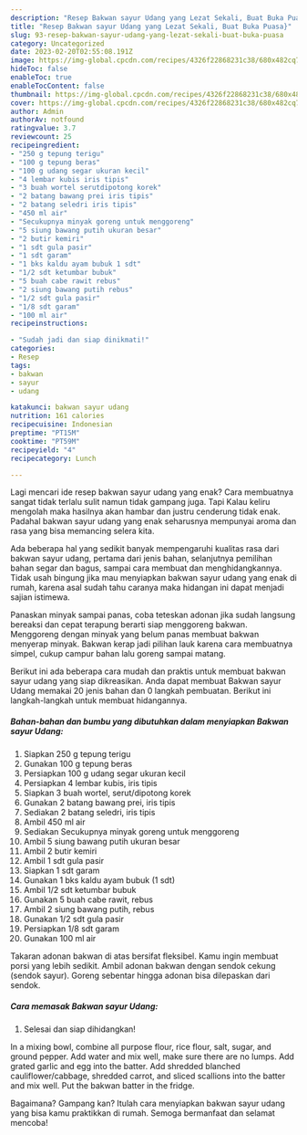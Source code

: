 ```yaml
---
description: "Resep Bakwan sayur Udang yang Lezat Sekali, Buat Buka Puasa}"
title: "Resep Bakwan sayur Udang yang Lezat Sekali, Buat Buka Puasa}"
slug: 93-resep-bakwan-sayur-udang-yang-lezat-sekali-buat-buka-puasa
category: Uncategorized
date: 2023-02-20T02:55:08.191Z
image: https://img-global.cpcdn.com/recipes/4326f22868231c38/680x482cq70/bakwan-sayur-udang-foto-resep-utama.jpg
hideToc: false
enableToc: true
enableTocContent: false
thumbnail: https://img-global.cpcdn.com/recipes/4326f22868231c38/680x482cq70/bakwan-sayur-udang-foto-resep-utama.jpg
cover: https://img-global.cpcdn.com/recipes/4326f22868231c38/680x482cq70/bakwan-sayur-udang-foto-resep-utama.jpg
author: Admin
authorAv: notfound
ratingvalue: 3.7
reviewcount: 25
recipeingredient:
- "250 g tepung terigu"
- "100 g tepung beras"
- "100 g udang segar ukuran kecil"
- "4 lembar kubis iris tipis"
- "3 buah wortel serutdipotong korek"
- "2 batang bawang prei iris tipis"
- "2 batang seledri iris tipis"
- "450 ml air"
- "Secukupnya minyak goreng untuk menggoreng"
- "5 siung bawang putih ukuran besar"
- "2 butir kemiri"
- "1 sdt gula pasir"
- "1 sdt garam"
- "1 bks kaldu ayam bubuk 1 sdt"
- "1/2 sdt ketumbar bubuk"
- "5 buah cabe rawit rebus"
- "2 siung bawang putih rebus"
- "1/2 sdt gula pasir"
- "1/8 sdt garam"
- "100 ml air"
recipeinstructions:

- "Sudah jadi dan siap dinikmati!"
categories:
- Resep
tags:
- bakwan
- sayur
- udang

katakunci: bakwan sayur udang 
nutrition: 161 calories
recipecuisine: Indonesian
preptime: "PT15M"
cooktime: "PT59M"
recipeyield: "4"
recipecategory: Lunch

---
```



Lagi mencari ide resep bakwan sayur udang yang enak? Cara membuatnya sangat tidak terlalu sulit namun tidak gampang juga. Tapi Kalau keliru mengolah maka hasilnya akan hambar dan justru cenderung tidak enak. Padahal bakwan sayur udang yang enak seharusnya mempunyai aroma dan rasa yang bisa memancing selera kita.


Ada beberapa hal yang sedikit banyak mempengaruhi kualitas rasa dari bakwan sayur udang, pertama dari jenis bahan, selanjutnya pemilihan bahan segar dan bagus, sampai cara membuat dan menghidangkannya. Tidak usah bingung jika mau menyiapkan bakwan sayur udang yang enak di rumah, karena asal sudah tahu caranya maka hidangan ini dapat menjadi sajian istimewa.

Panaskan minyak sampai panas, coba teteskan adonan jika sudah langsung bereaksi dan cepat terapung berarti siap menggoreng bakwan. Menggoreng dengan minyak yang belum panas membuat bakwan menyerap minyak. Bakwan kerap jadi pilihan lauk karena cara membuatnya simpel, cukup campur bahan lalu goreng sampai matang.


Berikut ini ada beberapa cara mudah dan praktis untuk membuat bakwan sayur udang yang siap dikreasikan. Anda dapat membuat Bakwan sayur Udang memakai 20 jenis bahan dan 0 langkah pembuatan. Berikut ini langkah-langkah untuk membuat hidangannya.

<!--inarticleads1-->

##### Bahan-bahan dan bumbu yang dibutuhkan dalam menyiapkan Bakwan sayur Udang:

1. Siapkan 250 g tepung terigu
1. Gunakan 100 g tepung beras
1. Persiapkan 100 g udang segar ukuran kecil
1. Persiapkan 4 lembar kubis, iris tipis
1. Siapkan 3 buah wortel, serut/dipotong korek
1. Gunakan 2 batang bawang prei, iris tipis
1. Sediakan 2 batang seledri, iris tipis
1. Ambil 450 ml air
1. Sediakan Secukupnya minyak goreng untuk menggoreng
1. Ambil 5 siung bawang putih ukuran besar
1. Ambil 2 butir kemiri
1. Ambil 1 sdt gula pasir
1. Siapkan 1 sdt garam
1. Gunakan 1 bks kaldu ayam bubuk (1 sdt)
1. Ambil 1/2 sdt ketumbar bubuk
1. Gunakan 5 buah cabe rawit, rebus
1. Ambil 2 siung bawang putih, rebus
1. Gunakan 1/2 sdt gula pasir
1. Persiapkan 1/8 sdt garam
1. Gunakan 100 ml air


Takaran adonan bakwan di atas bersifat fleksibel. Kamu ingin membuat porsi yang lebih sedikit. Ambil adonan bakwan dengan sendok cekung (sendok sayur). Goreng sebentar hingga adonan bisa dilepaskan dari sendok. 

<!--inarticleads2-->

##### Cara memasak Bakwan sayur Udang:


1. Selesai dan siap dihidangkan!

In a mixing bowl, combine all purpose flour, rice flour, salt, sugar, and ground pepper. Add water and mix well, make sure there are no lumps. Add grated garlic and egg into the batter. Add shredded blanched cauliflower/cabbage, shredded carrot, and sliced scallions into the batter and mix well. Put the bakwan batter in the fridge. 

Bagaimana? Gampang kan? Itulah cara menyiapkan bakwan sayur udang yang bisa kamu praktikkan di rumah. Semoga bermanfaat dan selamat mencoba!
